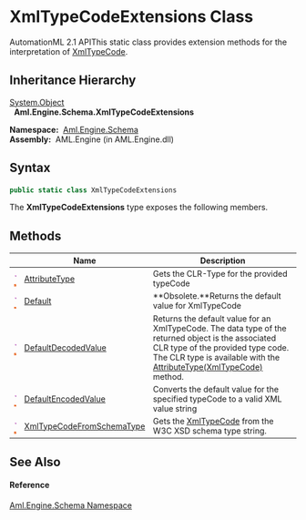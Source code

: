 XmlTypeCodeExtensions Class
===========================
AutomationML 2.1 APIThis static class provides extension methods for the interpretation of [XmlTypeCode][1].


Inheritance Hierarchy
---------------------
[System.Object][2]  
  **Aml.Engine.Schema.XmlTypeCodeExtensions**  

  **Namespace:**  [Aml.Engine.Schema][3]  
  **Assembly:**  AML.Engine (in AML.Engine.dll)

Syntax
------

```csharp
public static class XmlTypeCodeExtensions
```

The **XmlTypeCodeExtensions** type exposes the following members.


Methods
-------

                                 | Name                           | Description                                                                                                                                                                                                         
-------------------------------- | ------------------------------ | ------------------------------------------------------------------------------------------------------------------------------------------------------------------------------------------------------------------- 
![Public method]![Static member] | [AttributeType][4]             | Gets the CLR-Type for the provided typeCode                                                                                                                                                                         
![Public method]![Static member] | [Default][5]                   | **Obsolete.**Returns the default value for XmlTypeCode                                                                                                                                                              
![Public method]![Static member] | [DefaultDecodedValue][6]       | Returns the default value for an XmlTypeCode. The data type of the returned object is the associated CLR type of the provided type code. The CLR type is available with the [AttributeType(XmlTypeCode)][4] method. 
![Public method]![Static member] | [DefaultEncodedValue][7]       | Converts the default value for the specified typeCode to a valid XML value string                                                                                                                                   
![Public method]![Static member] | [XmlTypeCodeFromSchemaType][8] | Gets the [XmlTypeCode][1] from the W3C XSD schema type string.                                                                                                                                                      


See Also
--------

#### Reference
[Aml.Engine.Schema Namespace][3]  

[1]: https://docs.microsoft.com/dotnet/api/system.xml.schema.xmltypecode
[2]: https://docs.microsoft.com/dotnet/api/system.object
[3]: ../README.md
[4]: AttributeType.md
[5]: Default.md
[6]: DefaultDecodedValue.md
[7]: DefaultEncodedValue.md
[8]: XmlTypeCodeFromSchemaType.md
[9]: https://www.automationml.org
[10]: ../../icons/logoShade.png
[Public method]: ../../icons/pubmethod.gif "Public method"
[Static member]: ../../icons/static.gif "Static member"